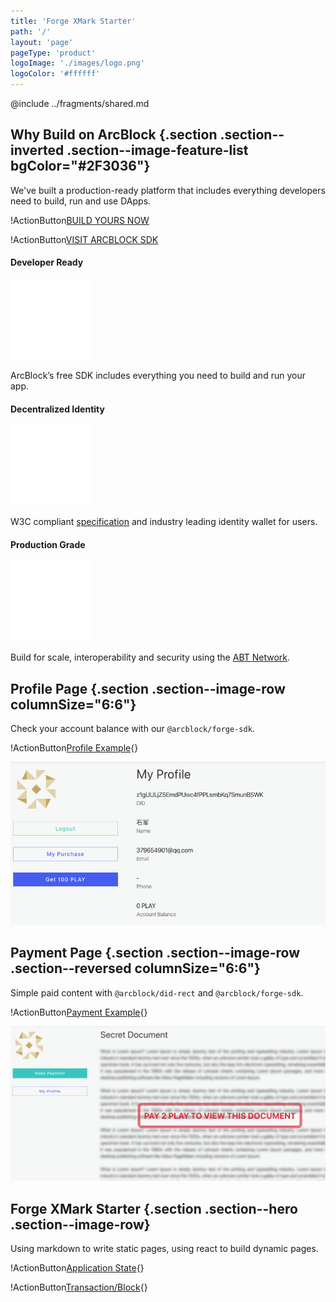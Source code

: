 ```yaml
---
title: 'Forge XMark Starter'
path: '/'
layout: 'page'
pageType: 'product'
logoImage: './images/logo.png'
logoColor: '#ffffff'
---
```


@include ../fragments/shared.md

## Why Build on ArcBlock {.section .section--inverted .section--image-feature-list bgColor="#2F3036"}

We've built a production-ready platform that includes everything developers need to build, run and use DApps.

!ActionButton[BUILD YOURS NOW](https://blocklet.arcblock.io/blocklets/starter/xmark-currency-starter)

!ActionButton[VISIT ARCBLOCK SDK](https://www.arcblock.io/en/forge-sdk)

#### Developer Ready

![](./images/icons8-github.svg)

ArcBlock’s free SDK includes everything you need to build and run your app.

#### Decentralized Identity

![](./images/icons8-badge.svg)

W3C compliant [specification](https://arcblock.github.io/abt-did-spec/) and industry leading identity wallet for users.

#### Production Grade

![](./images/icons8-robot.svg)

Build for scale, interoperability and security using the [ABT Network](https://www.abtnetwork.io).
## Profile Page {.section .section--image-row columnSize="6:6"}

Check your account balance with our `@arcblock/forge-sdk`.

!ActionButton[Profile Example](/profile){}

![](./images/profile.png)

## Payment Page {.section .section--image-row .section--reversed columnSize="6:6"}

Simple paid content with `@arcblock/did-rect` and `@arcblock/forge-sdk`.

!ActionButton[Payment Example](/payment){}

![](./images/payment.png)

## Forge XMark Starter {.section .section--hero .section--image-row}

Using markdown to write static pages, using react to build dynamic pages.

!ActionButton[Application State](/application){}
<br />

!ActionButton[Transaction/Block](/blocks){}
<br />
